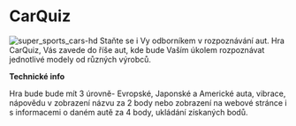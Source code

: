 # CarQuiz
![super_sports_cars-hd](https://user-images.githubusercontent.com/32611587/32890473-2e79019c-cacf-11e7-893e-05cb9da3b687.jpg)
Staňte se i Vy odborníkem v rozpoznávání aut. Hra CarQuiz, Vás zavede do říše aut, kde bude Vaším úkolem rozpoznávat jednotlivé modely od 
různých výrobců.

**Technické info**

Hra bude bude mít 3 úrovně- Evropské, Japonské a Americké auta, vibrace, nápovědu v zobrazení názvu za 2 body 
nebo zobrazení na webové stránce i s informacemi o daném autě za 4 body, ukládání získaných bodů.
